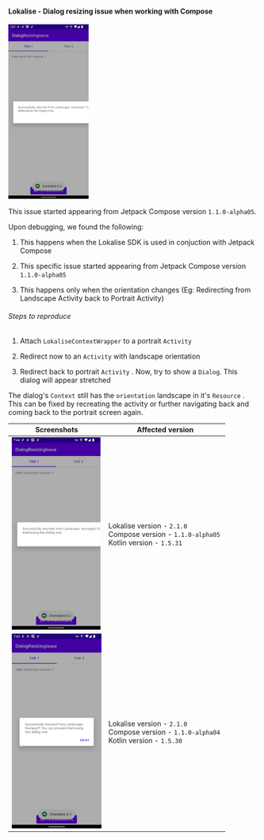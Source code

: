 #### Lokalise - Dialog resizing issue when working with Compose

<img src="Screenshot_20220627_204853.png" title="" alt="" width="162">

This issue started appearing from Jetpack Compose version `1.1.0-alpha05`. 

Upon debugging, we found the following:

1. This happens when the Lokalise SDK is used in conjuction with Jetpack Compose

2. This specific issue started appearing from Jetpack Compose version `1.1.0-alpha05`

3. This happens only when the orientation changes (Eg: Redirecting from Landscape Activity back to Portrait Activity)

###### Steps to reproduce

1. Attach `LokaliseContextWrapper` to a portrait `Activity`

2. Redirect now to an `Activity` with landscape orientation

3. Redirect back to portrait `Activity` . Now, try to show a `Dialog`. This dialog will appear stretched

The dialog's `Context` still has the  `orientation` landscape in it's `Resource` . This can be fixed by recreating the activity or further navigating back and coming back to the portrait screen again.

| Screenshots                                                          | Affected version                                                                                 |
| -------------------------------------------------------------------- | ------------------------------------------------------------------------------------------------ |
| <img title="" src="Screenshot_with_issue.png" alt="" width="179">    | Lokalise version - `2.1.0` <br/>Compose version - `1.1.0-alpha05` <br/>Kotlin version - `1.5.31` |
| <img src="Screenshot_without_issue.png" title="" alt="" width="181"> | Lokalise version - `2.1.0` <br/>Compose version - `1.1.0-alpha04` <br/>Kotlin version - `1.5.30` |